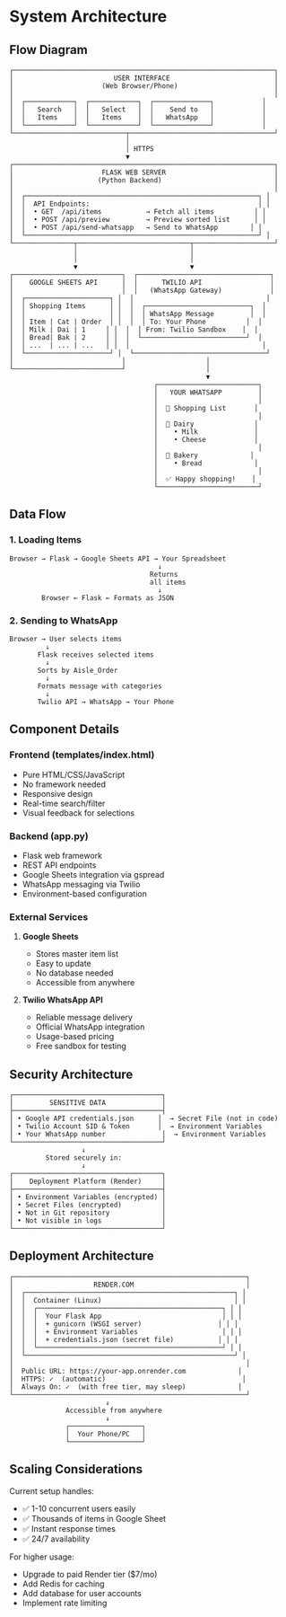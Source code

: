 # System Architecture

## Flow Diagram

```
┌─────────────────────────────────────────────────────────────────┐
│                         USER INTERFACE                          │
│                      (Web Browser/Phone)                        │
│                                                                 │
│  ┌────────────┐  ┌────────────┐  ┌──────────────┐            │
│  │   Search   │  │   Select   │  │    Send to   │            │
│  │   Items    │  │   Items    │  │   WhatsApp   │            │
│  └────────────┘  └────────────┘  └──────────────┘            │
└────────────────────────────┬────────────────────────────────────┘
                             │
                             │ HTTPS
                             ▼
┌─────────────────────────────────────────────────────────────────┐
│                      FLASK WEB SERVER                           │
│                     (Python Backend)                            │
│                                                                 │
│  ┌──────────────────────────────────────────────────────────┐ │
│  │  API Endpoints:                                          │ │
│  │  • GET  /api/items           → Fetch all items          │ │
│  │  • POST /api/preview         → Preview sorted list      │ │
│  │  • POST /api/send-whatsapp   → Send to WhatsApp        │ │
│  └──────────────────────────────────────────────────────────┘ │
└───────────────┬────────────────────────────┬────────────────────┘
                │                            │
                │                            │
                ▼                            ▼
┌───────────────────────────┐  ┌─────────────────────────────────┐
│    GOOGLE SHEETS API      │  │      TWILIO API                 │
│                           │  │   (WhatsApp Gateway)            │
│  ┌─────────────────────┐ │  │                                 │
│  │ Shopping Items      │ │  │  ┌──────────────────────────┐  │
│  │                     │ │  │  │ WhatsApp Message         │  │
│  │ Item | Cat | Order  │ │  │  │ To: Your Phone          │  │
│  │ Milk | Dai | 1     │ │  │  │ From: Twilio Sandbox    │  │
│  │ Bread| Bak | 2     │ │  │  └──────────────────────────┘  │
│  │ ...  | ... | ...   │ │  │                                 │
│  └─────────────────────┘ │  └─────────────────────────────────┘
│                           │                    │
└───────────────────────────┘                    │
                                                 ▼
                                    ┌─────────────────────────┐
                                    │   YOUR WHATSAPP         │
                                    │                         │
                                    │  🛒 Shopping List       │
                                    │                         │
                                    │  📍 Dairy               │
                                    │    • Milk              │
                                    │    • Cheese            │
                                    │                         │
                                    │  📍 Bakery             │
                                    │    • Bread             │
                                    │                         │
                                    │  ✅ Happy shopping!    │
                                    └─────────────────────────┘
```

## Data Flow

### 1. Loading Items
```
Browser → Flask → Google Sheets API → Your Spreadsheet
                                     ↓
                                   Returns
                                   all items
                                     ↓
        Browser ← Flask ← Formats as JSON
```

### 2. Sending to WhatsApp
```
Browser → User selects items
         ↓
       Flask receives selected items
         ↓
       Sorts by Aisle_Order
         ↓
       Formats message with categories
         ↓
       Twilio API → WhatsApp → Your Phone
```

## Component Details

### Frontend (templates/index.html)
- Pure HTML/CSS/JavaScript
- No framework needed
- Responsive design
- Real-time search/filter
- Visual feedback for selections

### Backend (app.py)
- Flask web framework
- REST API endpoints
- Google Sheets integration via gspread
- WhatsApp messaging via Twilio
- Environment-based configuration

### External Services
1. **Google Sheets**
   - Stores master item list
   - Easy to update
   - No database needed
   - Accessible from anywhere

2. **Twilio WhatsApp API**
   - Reliable message delivery
   - Official WhatsApp integration
   - Usage-based pricing
   - Free sandbox for testing

## Security Architecture

```
┌─────────────────────────────────────┐
│         SENSITIVE DATA              │
├─────────────────────────────────────┤
│ • Google API credentials.json      │  → Secret File (not in code)
│ • Twilio Account SID & Token       │  → Environment Variables
│ • Your WhatsApp number              │  → Environment Variables
└─────────────────────────────────────┘
                  ↓
         Stored securely in:
                  ↓
┌─────────────────────────────────────┐
│    Deployment Platform (Render)     │
├─────────────────────────────────────┤
│ • Environment Variables (encrypted) │
│ • Secret Files (encrypted)          │
│ • Not in Git repository             │
│ • Not visible in logs               │
└─────────────────────────────────────┘
```

## Deployment Architecture

```
┌──────────────────────────────────────────────────────────┐
│                    RENDER.COM                            │
│  ┌────────────────────────────────────────────────────┐ │
│  │  Container (Linux)                                 │ │
│  │  ┌──────────────────────────────────────────────┐ │ │
│  │  │  Your Flask App                              │ │ │
│  │  │  + gunicorn (WSGI server)                   │ │ │
│  │  │  + Environment Variables                     │ │ │
│  │  │  + credentials.json (secret file)           │ │ │
│  │  └──────────────────────────────────────────────┘ │ │
│  └────────────────────────────────────────────────────┘ │
│                                                          │
│  Public URL: https://your-app.onrender.com             │
│  HTTPS: ✓  (automatic)                                  │
│  Always On: ✓  (with free tier, may sleep)             │
└──────────────────────────────────────────────────────────┘
                        ↓
              Accessible from anywhere
                        ↓
              ┌──────────────────┐
              │  Your Phone/PC   │
              └──────────────────┘
```

## Scaling Considerations

Current setup handles:
- ✅ 1-10 concurrent users easily
- ✅ Thousands of items in Google Sheet
- ✅ Instant response times
- ✅ 24/7 availability

For higher usage:
- Upgrade to paid Render tier ($7/mo)
- Add Redis for caching
- Add database for user accounts
- Implement rate limiting
